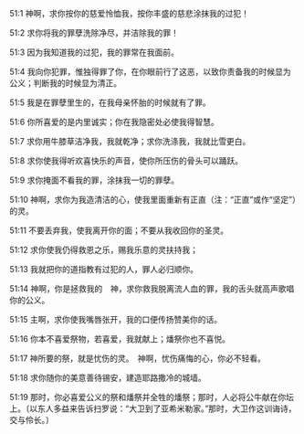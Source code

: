 <a id="1"></a>51:1  神啊，求你按你的慈爱怜恤我，按你丰盛的慈悲涂抹我的过犯！  

<a id="2"></a>51:2  求你将我的罪孽洗除净尽，并洁除我的罪！  

<a id="3"></a>51:3  因为我知道我的过犯，我的罪常在我面前。  

<a id="4"></a>51:4  我向你犯罪，惟独得罪了你，在你眼前行了这恶，以致你责备我的时候显为公义；判断我的时候显为清正。  

<a id="5"></a>51:5  我是在罪孽里生的，在我母亲怀胎的时候就有了罪。  

<a id="6"></a>51:6  你所喜爱的是内里诚实；你在我隐密处必使我得智慧。  

<a id="7"></a>51:7  求你用牛膝草洁净我，我就乾净；求你洗涤我，我就比雪更白。  

<a id="8"></a>51:8  求你使我得听欢喜快乐的声音，使你所压伤的骨头可以踊跃。  

<a id="9"></a>51:9  求你掩面不看我的罪，涂抹我一切的罪孽。  

<a id="10"></a>51:10  神啊，求你为我造清洁的心，使我里面重新有正直（注：“正直”或作“坚定”）的灵。  

<a id="11"></a>51:11  不要丢弃我，使我离开你的面；不要从我收回你的圣灵。  

<a id="12"></a>51:12  求你使我仍得救恩之乐，赐我乐意的灵扶持我；  

<a id="13"></a>51:13  我就把你的道指教有过犯的人，罪人必归顺你。  

<a id="14"></a>51:14  神啊，你是拯救我的　神，求你救我脱离流人血的罪，我的舌头就高声歌唱你的公义。  

<a id="15"></a>51:15  主啊，求你使我嘴唇张开，我的口便传扬赞美你的话。  

<a id="16"></a>51:16  你本不喜爱祭物，若喜爱，我就献上；燔祭你也不喜悦。  

<a id="17"></a>51:17  神所要的祭，就是忧伤的灵。　神啊，忧伤痛悔的心，你必不轻看。  

<a id="18"></a>51:18  求你随你的美意善待锡安，建造耶路撒冷的城墙。  

<a id="19"></a>51:19  那时，你必喜爱公义的祭和燔祭并全牲的燔祭；那时，人必将公牛献在你坛上。〔以东人多益来告诉扫罗说：“大卫到了亚希米勒家。”那时，大卫作这训诲诗，交与伶长。〕  
